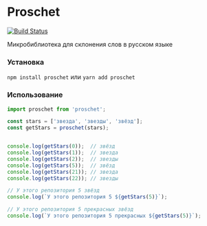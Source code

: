 # Proschet
[![Build Status](https://travis-ci.org/rtivital/proschet.svg?branch=master)](https://travis-ci.org/rtivital/proschet)

Микробиблиотека для склонения слов в русском языке

### Установка
`npm install proschet` или `yarn add proschet`

### Использование
```js
import proschet from 'proschet';

const stars = ['звезда', 'звезды', 'звёзд'];
const getStars = proschet(stars);


console.log(getStars(0));  // звёзд
console.log(getStars(1));  // звезда
console.log(getStars(2));  // звезды
console.log(getStars(5));  // звёзд
console.log(getStars(21)); // звезда
console.log(getStars(22)); // звезды

// У этого репозитория 5 звёзд
console.log(`У этого репозитория 5 ${getStars(5)}`);

// У этого репозитория 5 прекрасных звёзд
console.log(`У этого репозитория 5 прекрасных ${getStars(5)}`);
```

